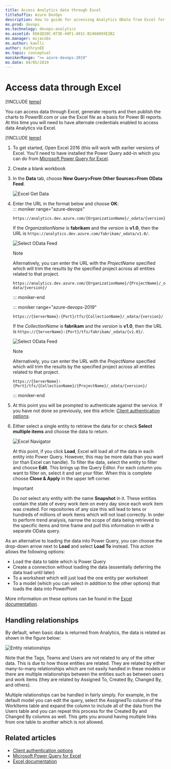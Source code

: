 ```yaml
---
title: Access Analytics data through Excel
titleSuffix: Azure DevOps    
description: How to guide for accessing Analytics OData from Excel for Azure DevOps 
ms.prod: devops
ms.technology: devops-analytics
ms.assetid: E661D20C-073E-44F1-A91C-B1460A93E2B2 
ms.manager: mijacobs
ms.author: kaelli
author: KathrynEE
ms.topic: conceptual
monikerRange: ">= azure-devops-2019" 
ms.date: 04/05/2019
---
```



# Access data through Excel 

[!INCLUDE [temp](../includes/version-azure-devops.md)]

You can access data through Excel, generate reports and then publish the charts to PowerBI.com or use the Excel file
as a basis for Power BI reports. At this time you will need to have alternate credentials enabled to access data
Analytics via Excel.

[!INCLUDE [temp](../includes/analytics-preview.md)]

1. To get started, Open Excel 2016 (this will work with earlier versions of Excel. You'll need to have installed the Power Query add-in which you can do from [Microsoft Power Query for Excel](https://www.microsoft.com/download/details.aspx?id=39379&CorrelationId=3f2bb5d7-8db9-4e8f-ad58-bfa2789c877c). 

2. Create a blank workbook

3. In the **Data** tab, choose **New Query>From Other Sources>From OData Feed**.

	![Excel Get Data ](media/excel1.png) 


4. Enter the URL in the format below and choose **OK**:  
	::: moniker range="azure-devops"

    ```
	https://analytics.dev.azure.com/{OrganizationName}/_odata/{version}/
    ```  

	If the *OrganizationName* is **fabrikam** and the *version* is **v1.0**, then the URL is `https://analytics.dev.azure.com/fabrikam/_odata/v1.0/`.

	![Select OData Feed ](media/pbi3.png)  

	> [!NOTE]  
	> Alternatively, you can enter the URL with the *ProjectName* specified which will trim the results by the specified project across all entities related to that project. 
	>
	> `https://analytics.dev.azure.com/{OrganizationName}/{ProjectName}/_odata/{version}/` 
	
	::: moniker-end

	::: moniker range="azure-devops-2019"

    ```
	https://{ServerName}:{Port}/tfs/{CollectionName}/_odata/{version}/
    ```  

	If the *CollectionName* is **fabrikam** and the *version* is **v1.0**, then the URL is 
	`https://{ServerName}:{Port}/tfs/fabrikam/_odata/{v1.0}/`.

	![Select OData Feed ](media/pbi3-onprem.png)  

	> [!NOTE]  
	> Alternatively, you can enter the URL with the *ProjectName* specified which will trim the results by the specified project across all entities related to that project. 
	>
	> `https://{ServerName}:{Port}/tfs/{CollectionName}/{ProjectName}/_odata/{version}/` 
	
	::: moniker-end

5. At this point you will be prompted to authenticate against the service. If you have not done so previously, see this article: [Client authentication options](client-authentication-options.md).

6. Either select a single entity to retrieve the data for or check **Select multiple items** and choose the data to return.

    ![Excel Navigator](media/excel2.png)

	At this point, if you click **Load**, Excel will load all of the data in each entity into Power Query. However, this may be more data than you want (or than Excel can handle). 
    To filter the data, select the entity to filter and choose **Edit**. This brings up the Query Editor. For each column you want to filter on, select it and set your filter. When this is complete choose **Close & Apply** in the upper left corner.

	> [!IMPORTANT]  
    > Do *not* select any entity with the name **Snapshot** in it. These entities contain the state of every work item
    on every day since each work item was created. For repositories of any size this will lead to tens or hundreds of millions of work items which will
    not load correctly. In order to perform trend analysis, narrow the scope of data being retrieved to the specific items and time frame and pull this information in with a separate OData query. 

As an alternative to loading the data into Power Query, you can choose the drop-down arrow next to **Load** and select **Load To** instead.
This action allows the following options:

* Load the data to table which is Power Query
* Create a connection without loading the data (essentially deferring the data load until later)
* To a worksheet which will just load the one entity per worksheet
* To a model (which you can select in addition to the other options) that loads the data into PowerPivot

More information on these options can be found in the [Excel documentation](https://support.office.com/article/Add-a-query-to-an-Excel-worksheet-Power-Query-ca69e0f0-3db1-4493-900c-6279bef08df4?ui=en-US&rs=en-US&ad=US#querytoworksheet).

## Handling relationships
 
By default, when basic data is returned from Analytics, the data is related as shown in the figure below:

![Entity relationships](media/pbi-relationships.png)  

Note that the Tags, Teams and Users are not related to any of the other data. This is due to how those entities
are related. They are related by either many-to-many relationships which are not easily handled in these models or 
there are multiple relationships between the entities such as between users and work items (they are related by Assigned To,
Created By, Changed By, and others).

Multiple relationships can be handled in fairly simply. For example, in the default model you can edit the query, select the
AssignedTo column of the WorkItems table and expand the column to include all of the data from the Users table and you can repeat
this process for the Created By and Changed By columns as well. This gets you around having multiple links from one table to another
which is not allowed.

## Related articles

- [Client authentication options](client-authentication-options.md)
- [Microsoft Power Query for Excel](https://www.microsoft.com/download/details.aspx?id=39379&CorrelationId=3f2bb5d7-8db9-4e8f-ad58-bfa2789c877c)
- [Excel documentation](https://support.office.com/article/Add-a-query-to-an-Excel-worksheet-Power-Query-ca69e0f0-3db1-4493-900c-6279bef08df4?ui=en-US&rs=en-US&ad=US#querytoworksheet)
